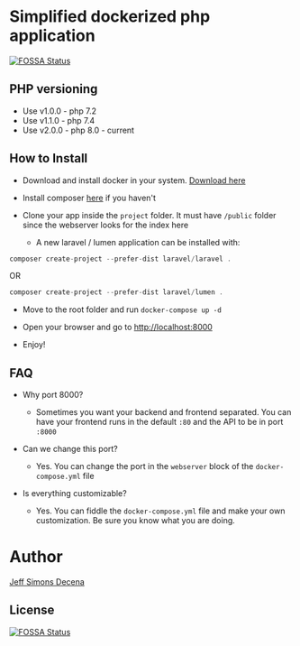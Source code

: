 # Simplified dockerized php application
[![FOSSA Status](https://app.fossa.io/api/projects/git%2Bgithub.com%2Fjsdecena%2Fdocker-php-lemp.svg?type=shield)](https://app.fossa.io/projects/git%2Bgithub.com%2Fjsdecena%2Fdocker-php-lemp?ref=badge_shield)

## PHP versioning
- Use v1.0.0 - php 7.2
- Use v1.1.0 - php 7.4
- Use v2.0.0 - php 8.0 - current

## How to Install

- Download and install docker in your system. [Download here](https://www.docker.com/get-started)

- Install composer [here](https://getcomposer.org/doc/00-intro.md) if you haven't

- Clone your app inside the `project` folder. It must have `/public` folder since the webserver looks for the index here

  - A new laravel / lumen application can be installed with:

```php
composer create-project --prefer-dist laravel/laravel .
```

OR

```php
composer create-project --prefer-dist laravel/lumen .
```

- Move to the root folder and run `docker-compose up -d`

- Open your browser and go to [http://localhost:8000](http://localhost:8000)

- Enjoy!

## FAQ

- Why port 8000?
  - Sometimes you want your backend and frontend separated. You can have your frontend runs in the default `:80` and the API to be in port `:8000`
  
- Can we change this port?
  - Yes. You can change the port in the `webserver` block of the `docker-compose.yml` file
  
- Is everything customizable?
  - Yes. You can fiddle the `docker-compose.yml` file and make your own customization. Be sure you know what you are doing.
  
  
  
# Author
[Jeff Simons Decena](https://jsdecena.me)

## License
[![FOSSA Status](https://app.fossa.io/api/projects/git%2Bgithub.com%2Fjsdecena%2Fdocker-php-lemp.svg?type=large)](https://app.fossa.io/projects/git%2Bgithub.com%2Fjsdecena%2Fdocker-php-lemp?ref=badge_large)
